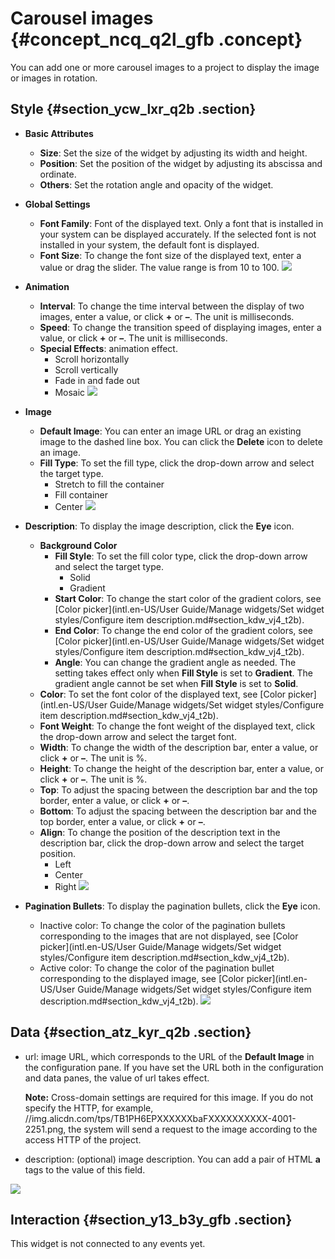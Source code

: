 # Carousel images {#concept_ncq_q2l_gfb .concept}

You can add one or more carousel images to a project to display the image or images in rotation.

## Style {#section_ycw_lxr_q2b .section}

-   **Basic Attributes**

    -   **Size**: Set the size of the widget by adjusting its width and height.
    -   **Position**: Set the position of the widget by adjusting its abscissa and ordinate.
    -   **Others**: Set the rotation angle and opacity of the widget.
-   **Global Settings**

    -   **Font Family**: Font of the displayed text. Only a font that is installed in your system can be displayed accurately. If the selected font is not installed in your system, the default font is displayed.
    -   **Font Size**: To change the font size of the displayed text, enter a value or drag the slider. The value range is from 10 to 100.
    ![](http://static-aliyun-doc.oss-cn-hangzhou.aliyuncs.com/assets/img/21807/155808423812873_en-US.png)

-   **Animation**

    -   **Interval**: To change the time interval between the display of two images, enter a value, or click **+** or **–**. The unit is milliseconds.
    -   **Speed**: To change the transition speed of displaying images, enter a value, or click **+** or **–**. The unit is milliseconds.
    -   **Special Effects**: animation effect.
        -   Scroll horizontally
        -   Scroll vertically
        -   Fade in and fade out
        -   Mosaic
    ![](http://static-aliyun-doc.oss-cn-hangzhou.aliyuncs.com/assets/img/21807/155808423812874_en-US.png)

-   **Image**

    -   **Default Image**: You can enter an image URL or drag an existing image to the dashed line box. You can click the **Delete** icon to delete an image.
    -   **Fill Type**: To set the fill type, click the drop-down arrow and select the target type.
        -   Stretch to fill the container
        -   Fill container
        -   Center
    ![](http://static-aliyun-doc.oss-cn-hangzhou.aliyuncs.com/assets/img/21807/155808423812875_en-US.png)

-   **Description**: To display the image description, click the **Eye** icon.

    -   **Background Color**
        -   **Fill Style**: To set the fill color type, click the drop-down arrow and select the target type.
            -   Solid
            -   Gradient
        -   **Start Color**: To change the start color of the gradient colors, see [Color picker](intl.en-US/User Guide/Manage widgets/Set widget styles/Configure item description.md#section_kdw_vj4_t2b).
        -   **End Color**: To change the end color of the gradient colors, see [Color picker](intl.en-US/User Guide/Manage widgets/Set widget styles/Configure item description.md#section_kdw_vj4_t2b).
        -   **Angle**: You can change the gradient angle as needed. The setting takes effect only when **Fill Style** is set to **Gradient**. The gradient angle cannot be set when **Fill Style** is set to **Solid**.
    -   **Color**: To set the font color of the displayed text, see [Color picker](intl.en-US/User Guide/Manage widgets/Set widget styles/Configure item description.md#section_kdw_vj4_t2b).
    -   **Font Weight**: To change the font weight of the displayed text, click the drop-down arrow and select the target font.
    -   **Width**: To change the width of the description bar, enter a value, or click **+** or **–**. The unit is %.
    -   **Height**: To change the height of the description bar, enter a value, or click **+** or **–**. The unit is %.
    -   **Top**: To adjust the spacing between the description bar and the top border, enter a value, or click **+** or **–**.
    -   **Bottom**: To adjust the spacing between the description bar and the top border, enter a value, or click **+** or **–**.
    -   **Align**: To change the position of the description text in the description bar, click the drop-down arrow and select the target position.
        -   Left
        -   Center
        -   Right
    ![](http://static-aliyun-doc.oss-cn-hangzhou.aliyuncs.com/assets/img/21807/155808423812876_en-US.png)

-   **Pagination Bullets**: To display the pagination bullets, click the **Eye** icon.

    -   Inactive color: To change the color of the pagination bullets corresponding to the images that are not displayed, see [Color picker](intl.en-US/User Guide/Manage widgets/Set widget styles/Configure item description.md#section_kdw_vj4_t2b).
    -   Active color: To change the color of the pagination bullet corresponding to the displayed image, see [Color picker](intl.en-US/User Guide/Manage widgets/Set widget styles/Configure item description.md#section_kdw_vj4_t2b).
    ![](http://static-aliyun-doc.oss-cn-hangzhou.aliyuncs.com/assets/img/21807/155808423812877_en-US.png)


## Data {#section_atz_kyr_q2b .section}

-   url: image URL, which corresponds to the URL of the **Default Image** in the configuration pane. If you have set the URL both in the configuration and data panes, the value of url takes effect.

    **Note:** Cross-domain settings are required for this image. If you do not specify the HTTP, for example, //img.alicdn.com/tps/TB1PH6EPXXXXXXbaFXXXXXXXXXX-4001-2251.png, the system will send a request to the image according to the access HTTP of the project.

-   description: \(optional\) image description. You can add a pair of HTML **a** tags to the value of this field.

![](http://static-aliyun-doc.oss-cn-hangzhou.aliyuncs.com/assets/img/21807/155808423812861_en-US.png)

## Interaction {#section_y13_b3y_gfb .section}

This widget is not connected to any events yet.


